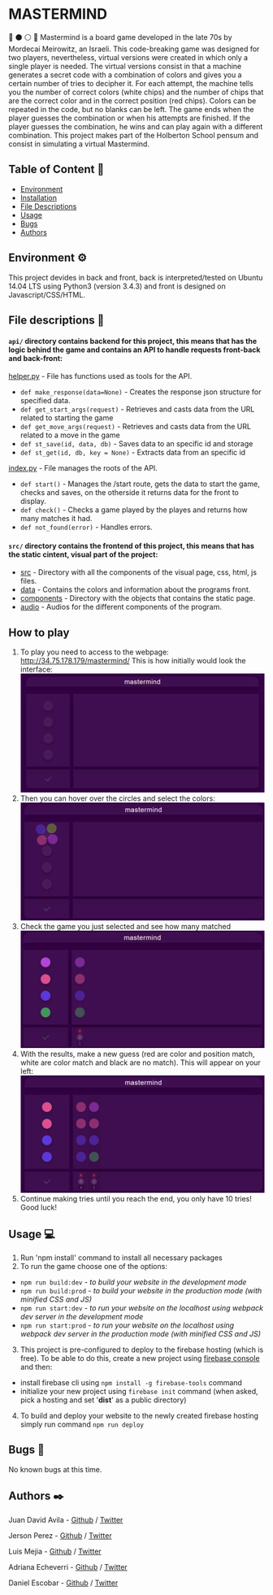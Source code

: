 # MASTERMIND
:large_blue_circle: :black_circle: :white_circle: :red_circle:
Mastermind is a board game developed in the late 70s by Mordecai Meirowitz, an Israeli. This code-breaking game was designed for two players, nevertheless, virtual versions were created in which only a single player is needed. The virtual versions consist in that a machine generates a secret code with a combination of colors and gives you a certain number of tries to decipher it. For each attempt, the machine tells you the number of correct colors (white chips) and the number of chips that are the correct color and in the correct position (red chips). Colors can be repeated in the code, but no blanks can be left. The game ends when the player guesses the combination or when his attempts are finished. If the player guesses the combination, he wins and can play again with a different combination. This project makes part of the Holberton School pensum and consist in simulating a virtual Mastermind.

## Table of Content :bookmark:
* [Environment](#environment)
* [Installation](#installation)
* [File Descriptions](#file-descriptions)
* [Usage](#usage)
* [Bugs](#bugs)
* [Authors](#authors)

## Environment :gear:
This project devides in back and front, back is interpreted/tested on Ubuntu 14.04 LTS using Python3 (version 3.4.3) and front is designed on Javascript/CSS/HTML.

## File descriptions :page_with_curl:
#### `api/` directory contains backend for this project, this means that has the logic behind the game and contains an API to handle requests front-back and back-front:
[helper.py](/api/helper.py) - File has functions used as tools for the API.
* `def make_response(data=None)` - Creates the response json structure for specified data. 
* `def get_start_args(request)` - Retrieves and casts data from the URL related to starting the game
* `def get_move_args(request)` - Retrieves and casts data from the URL related to a move in the game
* `def st_save(id, data, db)` - Saves data to an specific id and storage
* `def st_get(id, db, key = None)` - Extracts data from an specific id

[index.py](/api/index.py) - File manages the roots of the API.
* `def start()` - Manages the /start route, gets the data to start the game, checks and saves, on the otherside it returns data for the front to display.
* `def check()` - Checks a game played by the playes and returns how many matches it had.
* `def not_found(error)` - Handles errors.

#### `src/` directory contains the frontend of this project, this means that has the static cintent, visual part of the project:
* [src](/src) - Directory with all the components of the visual page, css, html, js files.
* [data](/src/data) - Contains the colors and information about the programs front.
* [components](/src/components) - Directory with the objects that contains the static page.
* [audio](/assets/audio) - Audios for the different components of the program.

## How to play
1) To play you need to access to the webpage: http://34.75.178.179/mastermind/
   This is how initially would look the interface:
   ![initial_interface](readme_images/initial_page.png)
2) Then you can hover over the circles and select the colors:
   ![hover](readme_images/color_options.png)
3) Check the game you just selected and see how many matched
   ![hover](readme_images/try.png)
4) With the results, make a new guess (red are color and position match, white are color match and black are no match). This will appear on your left:
   ![hover](readme_images/second_try.png)
5) Continue making tries until you reach the end, you only have 10 tries! Good luck!

## Usage :computer:
1) Run 'npm install' command to install all necessary packages
2) To run the game choose one of the options:

* `npm run build:dev` - *to build your website in the development mode*
* `npm run build:prod` - *to build your website in the production mode (with minified CSS and JS)*
* `npm run start:dev` - *to run your website on the localhost using webpack dev server in the development mode*
* `npm run start:prod` - *to run your website on the localhost using webpack dev server in the production mode (with minified CSS and JS)*

3) This project is pre-configured to deploy to the firebase hosting (which is free). To be able to do this, create a new project using [firebase console](https://console.firebase.google.com/) and then:
* install firebase cli using `npm install -g firebase-tools` command
* initialize your new project using `firebase init` command (when asked, pick a hosting and set '**dist**' as a public directory)

4) To build and deploy your website to the newly created firebase hosting simply run command `npm run deploy`

## Bugs :ant:
No known bugs at this time.

## Authors :black_nib:
Juan David Avila - [Github](https://github.com/JuanDAC) / [Twitter](https://twitter.com/juanDAC_Dev)

Jerson Perez - [Github](https://github.com/jepez90) / [Twitter](https://twitter.com/Jepez90) 

Luis Mejia - [Github](https://github.com/lemejiamo) / [Twitter](https://twitter.com/Lemmishmaniasis)

Adriana Echeverri - [Github](https://github.com/adri-er) / [Twitter](https://twitter.com/AdrianaER219)

Daniel Escobar - [Github](https://github.com/dantereto) / [Twitter](https://twitter.com/Danielf05128222)
